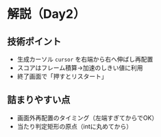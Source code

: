 # 解説（Day2）
## 技術ポイント
- 生成カーソル `cursor` を右端から右へ伸ばし再配置
- スコアはフレーム積算→加速のしきい値に利用
- 終了画面で「押すとリスタート」

## 詰まりやすい点
- 画面外再配置のタイミング（左端すぎてからでOK）
- 当たり判定矩形の原点（intに丸めてから）
